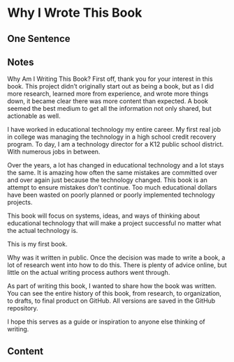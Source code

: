 # Why I Wrote This Book

## One Sentence

## Notes
Why Am I Writing This Book?
First off, thank you for your interest in this book. This project didn’t originally start out as being a book, but as I did more research, learned more from experience, and wrote more things down, it became clear there was more content than expected. A book seemed the best medium to get all the information not only shared, but actionable as well.

I have worked in educational technology my entire career. My first real job in college was managing the technology in a high school credit recovery program. To day, I am a technology director for a K12 public school district. With numerous jobs in between.

Over the years, a lot has changed in educational technology and a lot stays the same. It is amazing how often the same mistakes are committed over and over again just because the technology changed. This book is an attempt to ensure mistakes don’t continue. Too much educational dollars have been wasted on poorly planned or poorly implemented technology projects.

This book will focus on systems, ideas, and ways of thinking about educational technology that will make a project successful no matter what the actual technology is.

This is my first book.

Why was it written in public.
Once the decision was made to write a book, a lot of research went into how to do this. There is plenty of advice online, but little on the actual writing process authors went through.

As part of writing this book, I wanted to share how the book was written. You can see the entire history of this book, from research, to organization, to drafts, to final product on GitHub. All versions are saved in the GitHub repository.

I hope this serves as a guide or inspiration to anyone else thinking of writing.

## Content
